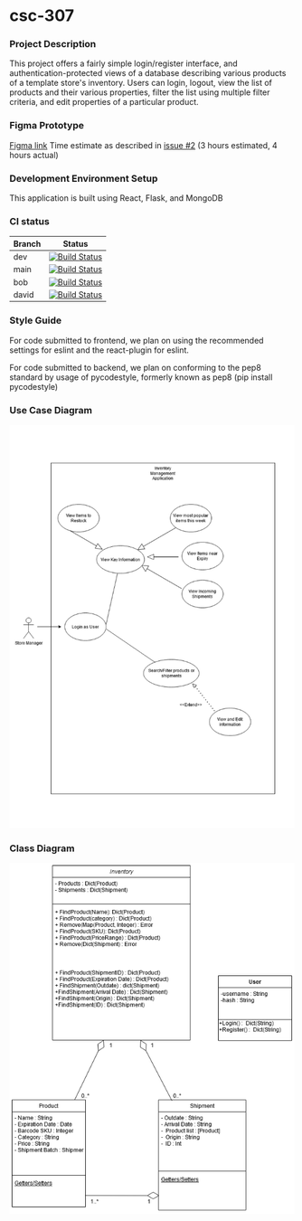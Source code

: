 # csc-307
### Project Description

This project offers a fairly simple login/register interface, and authentication-protected views of a database describing various products of a template store's inventory. Users can login, logout, view the list of products and their various properties, filter the list using multiple filter criteria, and edit properties of a particular product.

### Figma Prototype
[Figma link](https://www.figma.com/file/QQCNWJnSh4qpgdr3v2G1LP/Untitled?node-id=0%3A1) Time estimate as described in [issue #2](https://github.com/Bob-Loth/csc-307/issues/2) (3 hours estimated, 4 hours actual)

### Development Environment Setup

This application is built using React, Flask, and MongoDB

### CI status
| Branch | Status |
|---|---|
|dev|[![Build Status](https://travis-ci.com/Bob-Loth/csc-307.svg?branch=dev)](https://travis-ci.com/Bob-Loth/csc-307)|
|main| [![Build Status](https://travis-ci.com/Bob-Loth/csc-307.svg?branch=main)](https://travis-ci.com/Bob-Loth/csc-307)|
|bob|[![Build Status](https://travis-ci.com/Bob-Loth/csc-307.svg?branch=bob)](https://travis-ci.com/Bob-Loth/csc-307)|
|david|[![Build Status](https://travis-ci.com/Bob-Loth/csc-307.svg?branch=david)](https://travis-ci.com/Bob-Loth/csc-307)|

### Style Guide

For code submitted to frontend, we plan on using the recommended settings for eslint and the react-plugin for eslint.

For code submitted to backend, we plan on conforming to the pep8 standard by usage of pycodestyle, formerly known as pep8 (pip install pycodestyle)



### Use Case Diagram
![image](./documentation/Use-Cases(1).png)
### Class Diagram
![image](documentation/UML-Diagram.png)

